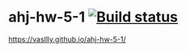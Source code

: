 # ahj-hw-5-1 [![Build status](https://ci.appveyor.com/api/projects/status/351hvkvmeg0v3s1q?svg=true)](https://ci.appveyor.com/project/vasllly/ahj-hw-5-1)
https://vasllly.github.io/ahj-hw-5-1/